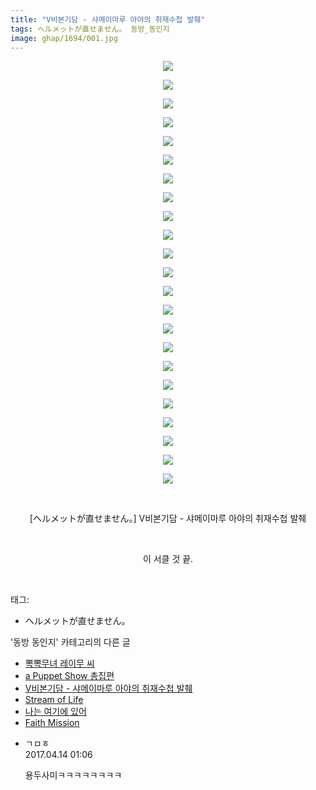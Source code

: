 ```yaml
---
title: "V비본기담 - 샤메이마루 아야의 취재수첩 발췌"
tags: ヘルメットが直せません。 동방_동인지
image: ghap/1694/001.jpg
---
```

<div class="article">
<p style="text-align: center; clear: none; float: none;"><img src="{{ site.nasurl }}/ghap/1694/001.jpg"/></p>
<p style="text-align: center; clear: none; float: none;"><img src="{{ site.nasurl }}/ghap/1694/002.jpg"/></p>
<p style="text-align: center; clear: none; float: none;"><img src="{{ site.nasurl }}/ghap/1694/003.jpg"/></p>
<p style="text-align: center; clear: none; float: none;"><img src="{{ site.nasurl }}/ghap/1694/004.jpg"/></p>
<p style="text-align: center; clear: none; float: none;"><img src="{{ site.nasurl }}/ghap/1694/005.jpg"/></p>
<p style="text-align: center; clear: none; float: none;"><img src="{{ site.nasurl }}/ghap/1694/006.jpg"/></p>
<p style="text-align: center; clear: none; float: none;"><img src="{{ site.nasurl }}/ghap/1694/007.jpg"/></p>
<p style="text-align: center; clear: none; float: none;"><img src="{{ site.nasurl }}/ghap/1694/008.jpg"/></p>
<p style="text-align: center; clear: none; float: none;"><img src="{{ site.nasurl }}/ghap/1694/009.jpg"/></p>
<p style="text-align: center; clear: none; float: none;"><img src="{{ site.nasurl }}/ghap/1694/010.jpg"/></p>
<p style="text-align: center; clear: none; float: none;"><img src="{{ site.nasurl }}/ghap/1694/011.jpg"/></p>
<p style="text-align: center; clear: none; float: none;"><img src="{{ site.nasurl }}/ghap/1694/012.jpg"/></p>
<p style="text-align: center; clear: none; float: none;"><img src="{{ site.nasurl }}/ghap/1694/013.jpg"/></p>
<p style="text-align: center; clear: none; float: none;"><img src="{{ site.nasurl }}/ghap/1694/014.jpg"/></p>
<p style="text-align: center; clear: none; float: none;"><img src="{{ site.nasurl }}/ghap/1694/015.jpg"/></p>
<p style="text-align: center; clear: none; float: none;"><img src="{{ site.nasurl }}/ghap/1694/016.jpg"/></p>
<p style="text-align: center; clear: none; float: none;"><img src="{{ site.nasurl }}/ghap/1694/017.jpg"/></p>
<p style="text-align: center; clear: none; float: none;"><img src="{{ site.nasurl }}/ghap/1694/018.jpg"/></p>
<p style="text-align: center; clear: none; float: none;"><img src="{{ site.nasurl }}/ghap/1694/019.jpg"/></p>
<p style="text-align: center; clear: none; float: none;"><img src="{{ site.nasurl }}/ghap/1694/020.jpg"/></p>
<p style="text-align: center; clear: none; float: none;"><img src="{{ site.nasurl }}/ghap/1694/021.jpg"/></p>
<p style="text-align: center; clear: none; float: none;"><img src="{{ site.nasurl }}/ghap/1694/022.jpg"/></p>
<p style="text-align: center; clear: none; float: none;"><img src="{{ site.nasurl }}/ghap/1694/023.jpg"/></p>
<p style="text-align: center; clear: none; float: none;"><br/></p>
<p style="text-align: center; clear: none; float: none;">[ヘルメットが直せません。] V비본기담 - 샤메이마루 아야의 취재수첩 발췌</p>
<p style="text-align: center; clear: none; float: none;"><br/></p>
<p style="text-align: center; clear: none; float: none;">이 서클 것 끝.</p>
<p><br/></p>
</div><div class="tagTrail">
<p>태그: </p>
<ul>
<li>ヘルメットが直せません。</li>
</ul>
</div><div class="another">
<p>'동방 동인지' 카테고리의 다른 글</p>
<ul>
<li><a href="/2016-08-19-ghap_1697">뽁뽁무녀 레이무 씨</a></li>
<li><a href="/2016-08-19-ghap_1696">a Puppet Show 총집편</a></li>
<li><a href="/2016-08-19-ghap_1694">V비본기담 - 샤메이마루 아야의 취재수첩 발췌</a></li>
<li><a href="/2016-08-19-ghap_1692">Stream of Life</a></li>
<li><a href="/2016-08-19-ghap_1684">나는 여기에 있어</a></li>
<li><a href="/2016-08-18-ghap_1683">Faith Mission</a></li>
</ul>
</div><div class="cb_module cb_fluid">
<div class="cb_wrt cb_profile">
<div class="comment">
<ul>
<li class="cb_thumb_off" id="comment14964729">
<div class="cb_comment_area">
<div class="cb_info_area">
<div class="cb_section">
<span class="cb_nick_name">ㄱㅁㅎ</span>
</div>
<div class="cb_section">
<span class="cb_date">2017.04.14 01:06 </span>
</div>
</div>
<div class="cb_dsc_comment">
<p class="cb_dsc">
											용두사미ㅋㅋㅋㅋㅋㅋㅋㅋ
										</p>
</div>
</div></li>
</ul>
</div>
</div><!-- commentList close -->
</div>